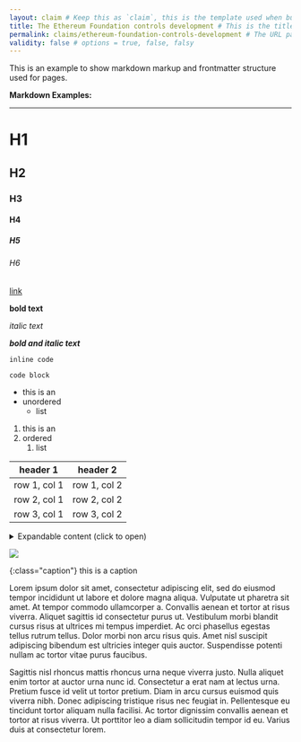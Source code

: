 ```yaml
---
layout: claim # Keep this as `claim`, this is the template used when building the page.
title: The Ethereum Foundation controls development # This is the title of the page and the page header.
permalink: claims/ethereum-foundation-controls-development # The URL path for the page you're creating. Keep the `claims/` prefix.
validity: false # options = true, false, falsy
---
```



This is an example to show markdown markup and frontmatter structure used for pages.



**Markdown Examples:**

---

# H1

## H2

### H3

#### H4

##### H5

###### H6

[link](/t/test/)

**bold text**

*italic text*

__*bold and italic text*__

`inline code`

```
code block
```

- this is an
- unordered
    - list

1. this is an
1. ordered
    1. list

header 1      | header 2
--------------|--------------
row 1, col 1 | row 1, col 2
row 2, col 1 | row 2, col 2
row 3, col 1 | row 3, col 2

<details markdown="1">
  <summary>Expandable content (click to open)</summary>
  Peek a boo!

  - I
    - see
      - you
</details>


![](/assets/img/logo.png)


{:class="caption"}
this is a caption


Lorem ipsum dolor sit amet, consectetur adipiscing elit, sed do eiusmod tempor incididunt ut labore et dolore magna aliqua. Vulputate ut pharetra sit amet. At tempor commodo ullamcorper a. Convallis aenean et tortor at risus viverra. Aliquet sagittis id consectetur purus ut. Vestibulum morbi blandit cursus risus at ultrices mi tempus imperdiet. Ac orci phasellus egestas tellus rutrum tellus. Dolor morbi non arcu risus quis. Amet nisl suscipit adipiscing bibendum est ultricies integer quis auctor. Suspendisse potenti nullam ac tortor vitae purus faucibus. 

Sagittis nisl rhoncus mattis rhoncus urna neque viverra justo. Nulla aliquet enim tortor at auctor urna nunc id. Consectetur a erat nam at lectus urna. Pretium fusce id velit ut tortor pretium. Diam in arcu cursus euismod quis viverra nibh. Donec adipiscing tristique risus nec feugiat in. Pellentesque eu tincidunt tortor aliquam nulla facilisi. Ac tortor dignissim convallis aenean et tortor at risus viverra. Ut porttitor leo a diam sollicitudin tempor id eu. Varius duis at consectetur lorem.

